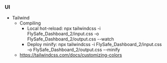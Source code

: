 ### UI

- Tailwind
  - Compiling
    - Local hot-reload: npx tailwindcss -i FlySafe_Dashboard_2/input.css -o FlySafe_Dashboard_2/output.css --watch
    - Deploy minify: npx tailwindcss -i FlySafe_Dashboard_2/input.css -o FlySafe_Dashboard_2/output.css --minify
  - https://tailwindcss.com/docs/customizing-colors
